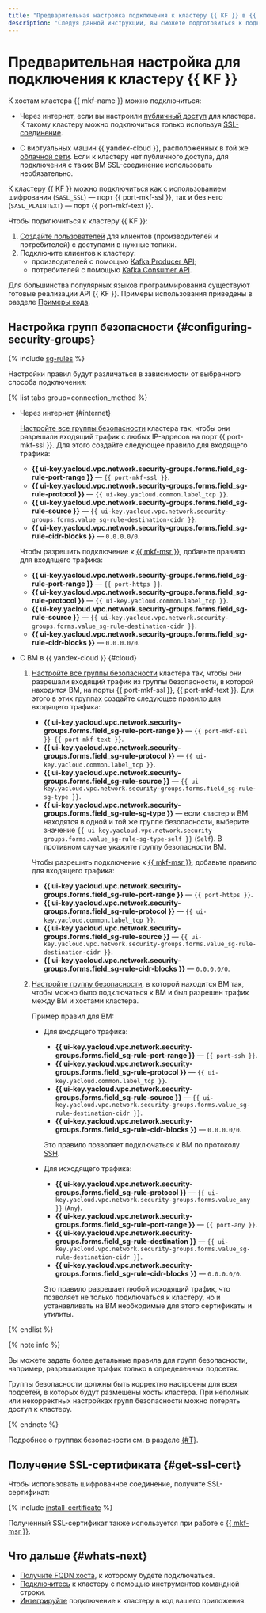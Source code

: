 ```yaml
---
title: "Предварительная настройка подключения к кластеру {{ KF }} в {{ mkf-full-name }}"
description: "Следуя данной инструкции, вы сможете подготовиться к подключению к хостам в кластере {{ KF }}."
---
```


# Предварительная настройка для подключения к кластеру {{ KF }}

К хостам кластера {{ mkf-name }} можно подключиться:

* Через интернет, если вы настроили [публичный доступ](../cluster-update.md#change-sg-set) для кластера. К такому кластеру можно подключиться только используя [SSL-соединение](#get-ssl-cert).


* С виртуальных машин {{ yandex-cloud }}, расположенных в той же [облачной сети](../../../vpc/concepts/network.md). Если к кластеру нет публичного доступа, для подключения с таких ВМ SSL-соединение использовать необязательно.



К кластеру {{ KF }} можно подключиться как с использованием шифрования (`SASL_SSL`) — порт {{ port-mkf-ssl }}, так и без него (`SASL_PLAINTEXT`) — порт {{ port-mkf-text }}.


Чтобы подключиться к кластеру {{ KF }}:

1. [Создайте пользователей](../cluster-accounts.md#create-user) для клиентов (производителей и потребителей) с доступами в нужные топики.
1. Подключите клиентов к кластеру:
   * производителей с помощью [Kafka Producer API](https://kafka.apache.org/documentation/#producerapi);
   * потребителей с помощью [Kafka Consumer API](https://kafka.apache.org/documentation/#consumerapi).

Для большинства популярных языков программирования существуют готовые реализации API {{ KF }}. Примеры использования приведены в разделе [Примеры кода](code-examples.md).


## Настройка групп безопасности {#configuring-security-groups}

{% include [sg-rules](../../../_includes/mdb/sg-rules-connect.md) %}

Настройки правил будут различаться в зависимости от выбранного способа подключения:

{% list tabs group=connection_method %}

- Через интернет {#internet}

  [Настройте все группы безопасности](../../../vpc/operations/security-group-add-rule.md) кластера так, чтобы они разрешали входящий трафик с любых IP-адресов на порт {{ port-mkf-ssl }}. Для этого создайте следующее правило для входящего трафика:

  * **{{ ui-key.yacloud.vpc.network.security-groups.forms.field_sg-rule-port-range }}** — `{{ port-mkf-ssl }}`.
  * **{{ ui-key.yacloud.vpc.network.security-groups.forms.field_sg-rule-protocol }}** — `{{ ui-key.yacloud.common.label_tcp }}`.
  * **{{ ui-key.yacloud.vpc.network.security-groups.forms.field_sg-rule-source }}** — `{{ ui-key.yacloud.vpc.network.security-groups.forms.value_sg-rule-destination-cidr }}`.
  * **{{ ui-key.yacloud.vpc.network.security-groups.forms.field_sg-rule-cidr-blocks }}** — `0.0.0.0/0`.

  Чтобы разрешить подключение к [{{ mkf-msr }}](../../concepts/managed-schema-registry.md), добавьте правило для входящего трафика:

  * **{{ ui-key.yacloud.vpc.network.security-groups.forms.field_sg-rule-port-range }}** — `{{ port-https }}`.
  * **{{ ui-key.yacloud.vpc.network.security-groups.forms.field_sg-rule-protocol }}** — `{{ ui-key.yacloud.common.label_tcp }}`.
  * **{{ ui-key.yacloud.vpc.network.security-groups.forms.field_sg-rule-source }}** — `{{ ui-key.yacloud.vpc.network.security-groups.forms.value_sg-rule-destination-cidr }}`.
  * **{{ ui-key.yacloud.vpc.network.security-groups.forms.field_sg-rule-cidr-blocks }}** — `0.0.0.0/0`.

- С ВМ в {{ yandex-cloud }} {#cloud}

  1. [Настройте все группы безопасности](../../../vpc/operations/security-group-add-rule.md) кластера так, чтобы они разрешали входящий трафик из группы безопасности, в которой находится ВМ, на порты {{ port-mkf-ssl }}, {{ port-mkf-text }}. Для этого в этих группах создайте следующее правило для входящего трафика:

     * **{{ ui-key.yacloud.vpc.network.security-groups.forms.field_sg-rule-port-range }}** — `{{ port-mkf-ssl }}-{{ port-mkf-text }}`.
     * **{{ ui-key.yacloud.vpc.network.security-groups.forms.field_sg-rule-protocol }}** — `{{ ui-key.yacloud.common.label_tcp }}`.
     * **{{ ui-key.yacloud.vpc.network.security-groups.forms.field_sg-rule-source }}** — `{{ ui-key.yacloud.vpc.network.security-groups.forms.field_sg-rule-sg-type }}`.
     * **{{ ui-key.yacloud.vpc.network.security-groups.forms.field_sg-rule-sg-type }}** — если кластер и ВМ находятся в одной и той же группе безопасности, выберите значение `{{ ui-key.yacloud.vpc.network.security-groups.forms.value_sg-rule-sg-type-self }}` (`Self`). В противном случае укажите группу безопасности ВМ.

     Чтобы разрешить подключение к [{{ mkf-msr }}](../../concepts/managed-schema-registry.md), добавьте правило для входящего трафика:

       * **{{ ui-key.yacloud.vpc.network.security-groups.forms.field_sg-rule-port-range }}** — `{{ port-https }}`.
       * **{{ ui-key.yacloud.vpc.network.security-groups.forms.field_sg-rule-protocol }}** — `{{ ui-key.yacloud.common.label_tcp }}`.
       * **{{ ui-key.yacloud.vpc.network.security-groups.forms.field_sg-rule-source }}** — `{{ ui-key.yacloud.vpc.network.security-groups.forms.value_sg-rule-destination-cidr }}`.
       * **{{ ui-key.yacloud.vpc.network.security-groups.forms.field_sg-rule-cidr-blocks }}** — `0.0.0.0/0`.

  1. [Настройте группу безопасности](../../../vpc/operations/security-group-add-rule.md), в которой находится ВМ так, чтобы можно было подключаться к ВМ и был разрешен трафик между ВМ и хостами кластера.

     Пример правил для ВМ:

     * Для входящего трафика:
       * **{{ ui-key.yacloud.vpc.network.security-groups.forms.field_sg-rule-port-range }}** — `{{ port-ssh }}`.
       * **{{ ui-key.yacloud.vpc.network.security-groups.forms.field_sg-rule-protocol }}** — `{{ ui-key.yacloud.common.label_tcp }}`.
       * **{{ ui-key.yacloud.vpc.network.security-groups.forms.field_sg-rule-source }}** — `{{ ui-key.yacloud.vpc.network.security-groups.forms.value_sg-rule-destination-cidr }}`.
       * **{{ ui-key.yacloud.vpc.network.security-groups.forms.field_sg-rule-cidr-blocks }}** — `0.0.0.0/0`.

       Это правило позволяет подключаться к ВМ по протоколу [SSH](../../../glossary/ssh-keygen.md).

     * Для исходящего трафика:
        * **{{ ui-key.yacloud.vpc.network.security-groups.forms.field_sg-rule-protocol }}** — `{{ ui-key.yacloud.vpc.network.security-groups.forms.value_any }}` (`Any`).
        * **{{ ui-key.yacloud.vpc.network.security-groups.forms.field_sg-rule-port-range }}** — `{{ port-any }}`.
        * **{{ ui-key.yacloud.vpc.network.security-groups.forms.field_sg-rule-destination }}** — `{{ ui-key.yacloud.vpc.network.security-groups.forms.value_sg-rule-destination-cidr }}`.
        * **{{ ui-key.yacloud.vpc.network.security-groups.forms.field_sg-rule-cidr-blocks }}** — `0.0.0.0/0`.

       Это правило разрешает любой исходящий трафик, что позволяет не только подключаться к кластеру, но и устанавливать на ВМ необходимые для этого сертификаты и утилиты.

{% endlist %}

{% note info %}

Вы можете задать более детальные правила для групп безопасности, например, разрешающие трафик только в определенных подсетях.

Группы безопасности должны быть корректно настроены для всех подсетей, в которых будут размещены хосты кластера. При неполных или некорректных настройках групп безопасности можно потерять доступ к кластеру.

{% endnote %}

Подробнее о группах безопасности см. в разделе [{#T}](../../concepts/network.md#security-groups).


## Получение SSL-сертификата {#get-ssl-cert}

Чтобы использовать шифрованное соединение, получите SSL-сертификат:

{% include [install-certificate](../../../_includes/mdb/mkf/install-certificate.md) %}

Полученный SSL-сертификат также используется при работе с [{{ mkf-msr }}](../../concepts/managed-schema-registry.md).

## Что дальше {#whats-next}

* [Получите FQDN хоста](fqdn.md), к которому будете подключаться.
* [Подключитесь](clients.md) к кластеру с помощью инструментов командной строки.
* [Интегрируйте](code-examples.md) подключение к кластеру в код вашего приложения.
